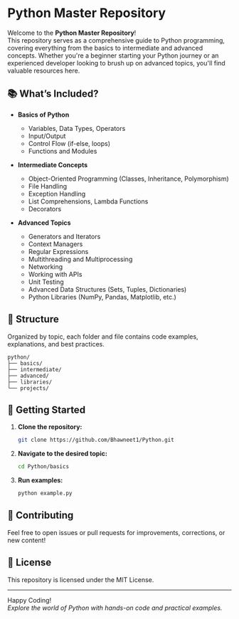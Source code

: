 # Python Master Repository

Welcome to the **Python Master Repository**!  
This repository serves as a comprehensive guide to Python programming, covering everything from the basics to intermediate and advanced concepts. Whether you're a beginner starting your Python journey or an experienced developer looking to brush up on advanced topics, you'll find valuable resources here.

## 📚 What’s Included?

- **Basics of Python**
  - Variables, Data Types, Operators
  - Input/Output
  - Control Flow (if-else, loops)
  - Functions and Modules

- **Intermediate Concepts**
  - Object-Oriented Programming (Classes, Inheritance, Polymorphism)
  - File Handling
  - Exception Handling
  - List Comprehensions, Lambda Functions
  - Decorators

- **Advanced Topics**
  - Generators and Iterators
  - Context Managers
  - Regular Expressions
  - Multithreading and Multiprocessing
  - Networking
  - Working with APIs
  - Unit Testing
  - Advanced Data Structures (Sets, Tuples, Dictionaries)
  - Python Libraries (NumPy, Pandas, Matplotlib, etc.)

## 📂 Structure

Organized by topic, each folder and file contains code examples, explanations, and best practices.

```
python/
├── basics/
├── intermediate/
├── advanced/
├── libraries/
└── projects/
```

## 🚀 Getting Started

1. **Clone the repository:**
   ```bash
   git clone https://github.com/Bhawneet1/Python.git
   ```

2. **Navigate to the desired topic:**
   ```bash
   cd Python/basics
   ```

3. **Run examples:**
   ```bash
   python example.py
   ```

## 🤝 Contributing

Feel free to open issues or pull requests for improvements, corrections, or new content!

## 📄 License

This repository is licensed under the MIT License.

---

Happy Coding!  
*Explore the world of Python with hands-on code and practical examples.*
